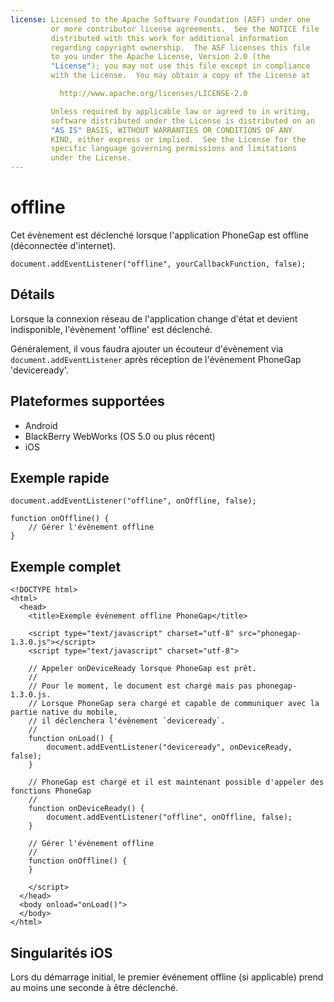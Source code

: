 ```yaml
---
license: Licensed to the Apache Software Foundation (ASF) under one
         or more contributor license agreements.  See the NOTICE file
         distributed with this work for additional information
         regarding copyright ownership.  The ASF licenses this file
         to you under the Apache License, Version 2.0 (the
         "License"); you may not use this file except in compliance
         with the License.  You may obtain a copy of the License at

           http://www.apache.org/licenses/LICENSE-2.0

         Unless required by applicable law or agreed to in writing,
         software distributed under the License is distributed on an
         "AS IS" BASIS, WITHOUT WARRANTIES OR CONDITIONS OF ANY
         KIND, either express or implied.  See the License for the
         specific language governing permissions and limitations
         under the License.
---
```


offline
=======

Cet évènement est déclenché lorsque l'application PhoneGap est offline (déconnectée d'internet).

    document.addEventListener("offline", yourCallbackFunction, false);

Détails
-------

Lorsque la connexion réseau de l'application change d'état et devient indisponible, l'évènement 'offline' est déclenché.

Généralement, il vous faudra ajouter un écouteur d'évènement via `document.addEventListener` après réception de l'évènement PhoneGap 'deviceready'.

Plateformes supportées
----------------------

- Android
- BlackBerry WebWorks (OS 5.0 ou plus récent)
- iOS

Exemple rapide
--------------

    document.addEventListener("offline", onOffline, false);

    function onOffline() {
        // Gérer l'évènement offline
    }

Exemple complet
---------------

    <!DOCTYPE html>
    <html>
      <head>
        <title>Exemple évènement offline PhoneGap</title>

        <script type="text/javascript" charset="utf-8" src="phonegap-1.3.0.js"></script>
        <script type="text/javascript" charset="utf-8">

        // Appeler onDeviceReady lorsque PhoneGap est prêt.
        //
        // Pour le moment, le document est chargé mais pas phonegap-1.3.0.js.
        // Lorsque PhoneGap sera chargé et capable de communiquer avec la partie native du mobile,
        // il déclenchera l'évènement `deviceready`.
        //
        function onLoad() {
            document.addEventListener("deviceready", onDeviceReady, false);
        }

        // PhoneGap est chargé et il est maintenant possible d'appeler des fonctions PhoneGap
        //
        function onDeviceReady() {
		    document.addEventListener("offline", onOffline, false);
        }

        // Gérer l'évènement offline
        //
        function onOffline() {
        }

        </script>
      </head>
      <body onload="onLoad()">
      </body>
    </html>

Singularités iOS
----------------
Lors du démarrage initial, le premier événement offline (si applicable) prend au moins une seconde à être déclenché.
